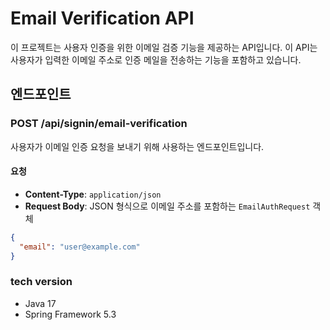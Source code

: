 # Email Verification API

이 프로젝트는 사용자 인증을 위한 이메일 검증 기능을 제공하는 API입니다. 이 API는 사용자가 입력한 이메일 주소로 인증 메일을 전송하는 기능을 포함하고 있습니다.

## 엔드포인트

### POST /api/signin/email-verification

사용자가 이메일 인증 요청을 보내기 위해 사용하는 엔드포인트입니다.

#### 요청

- **Content-Type**: `application/json`
- **Request Body**: JSON 형식으로 이메일 주소를 포함하는 `EmailAuthRequest` 객체

```json
{
  "email": "user@example.com"
}
```

### tech version
* Java 17 
* Spring Framework 5.3
